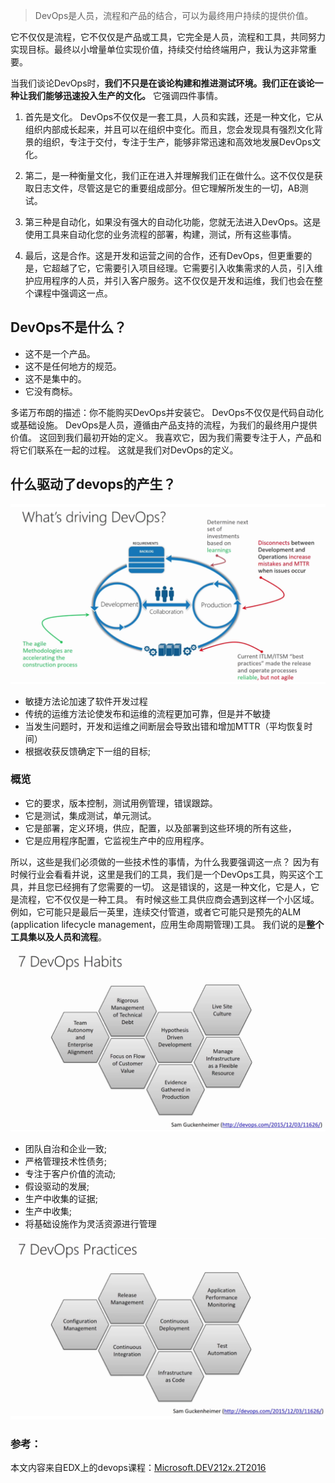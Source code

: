 
>DevOps是人员，流程和产品的结合，可以为最终用户持续的提供价值。

它不仅仅是流程，它不仅仅是产品或工具，它完全是人员，流程和工具，共同努力实现目标。最终以小增量单位实现价值，持续交付给终端用户，我认为这非常重要。

<!--more-->

当我们谈论DevOps时，**我们不只是在谈论构建和推进测试环境。我们正在谈论一种让我们能够迅速投入生产的文化。** 它强调四件事情。

1. 首先是文化。 DevOps不仅仅是一套工具，人员和实践，还是一种文化，它从组织内部成长起来，并且可以在组织中变化。而且，您会发现具有强烈文化背景的组织，专注于交付，专注于生产，能够非常迅速和高效地发展DevOps文化。

2. 第二，是一种衡量文化，我们正在进入并理解我们正在做什么。这不仅仅是获取日志文件，尽管这是它的重要组成部分。但它理解所发生的一切，AB测试。

3. 第三种是自动化，如果没有强大的自动化功能，您就无法进入DevOps。这是使用工具来自动化您的业务流程的部署，构建，测试，所有这些事情。

4. 最后，这是合作。这是开发和运营之间的合作，还有DevOps，但更重要的是，它超越了它，它需要引入项目经理。它需要引入收集需求的人员，引入维护应用程序的人员，并引入客户服务。这不仅仅是开发和运维，我们也会在整个课程中强调这一点。


## DevOps不是什么？ 

- 这不是一个产品。 
- 这不是任何地方的规范。 
- 这不是集中的。 
- 它没有商标。 

多诺万布朗的描述：你不能购买DevOps并安装它。 DevOps不仅仅是代码自动化或基础设施。 DevOps是人员，遵循由产品支持的流程，为我们的最终用户提供价值。 这回到我们最初开始的定义。 我喜欢它，因为我们需要专注于人，产品和将它们联系在一起的过程。 这就是我们对DevOps的定义。


## 什么驱动了devops的产生？

![Alt text](/img/what-driving-devops.png)

- 敏捷方法论加速了软件开发过程
- 传统的运维方法论使发布和运维的流程更加可靠，但是并不敏捷
- 当发生问题时，开发和运维之间断层会导致出错和增加MTTR（平均恢复时间）
- 根据收获反馈确定下一组的目标;


### 概览
- 它的要求，版本控制，测试用例管理，错误跟踪。
- 它是测试，集成测试，单元测试。
- 它是部署，定义环境，供应，配置，以及部署到这些环境的所有这些，
- 它是应用程序配置，它监视生产中的应用程序。 

所以，这些是我们必须做的一些技术性的事情，为什么我要强调这一点？ 因为有时候行业会看看并说，这里是我们的工具，我们是一个DevOps工具，购买这个工具，并且您已经拥有了您需要的一切。 这是错误的，这是一种文化，它是人，它是流程，它不仅仅是一种工具。 有时候这些工具供应商会遇到这样一个小区域。 例如，它可能只是最后一英里，连续交付管道，或者它可能只是预先的ALM (application lifecycle management，应用生命周期管理)工具。 我们说的是**整个工具集以及人员和流程**。


![Alt text](/img/7-devops-habits.png)

- 团队自治和企业一致;
- 严格管理技术性债务;
- 专注于客户价值的流动;
- 假设驱动的发展;
- 生产中收集的证据;
- 生产中收集;
- 将基础设施作为灵活资源进行管理

![Alt text](/img/7-devops-practices.png)

### 参考：
本文内容来自EDX上的devops课程：[Microsoft.DEV212x.2T2016](https://courses.edx.org/courses/course-v1%3AMicrosoft%2BDEV212x%2B2T2016/)

